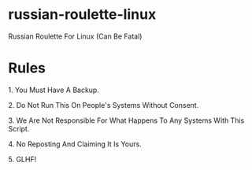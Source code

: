 # russian-roulette-linux
Russian Roulette For Linux (Can Be Fatal)
<h1> Rules </h1>
1. You Must Have A Backup.<p>
2. Do Not Run This On People's Systems Without Consent.<p>
3. We Are Not Responsible For What Happens To Any Systems With This Script.<p>
4. No Reposting And Claiming It Is Yours.<p>
5. GLHF!<p>
